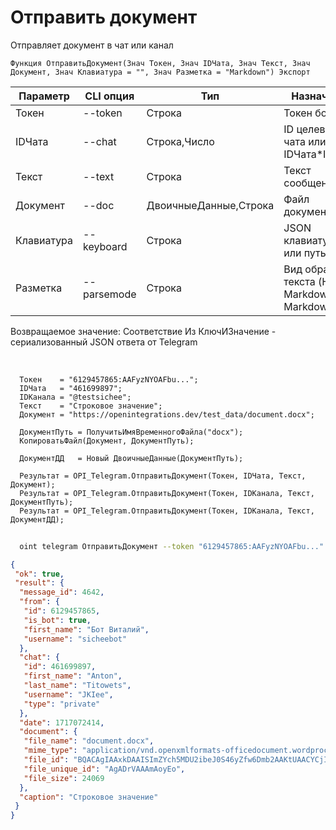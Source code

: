 ﻿---
sidebar_position: 5
---

# Отправить документ
 Отправляет документ в чат или канал



`Функция ОтправитьДокумент(Знач Токен, Знач IDЧата, Знач Текст, Знач Документ, Знач Клавиатура = "", Знач Разметка = "Markdown") Экспорт`

  | Параметр | CLI опция | Тип | Назначение |
  |-|-|-|-|
  | Токен | --token | Строка | Токен бота |
  | IDЧата | --chat | Строка,Число | ID целевого чата или IDЧата*IDТемы |
  | Текст | --text | Строка | Текст сообщения |
  | Документ | --doc | ДвоичныеДанные,Строка | Файл документа |
  | Клавиатура | --keyboard | Строка | JSON клавиатуры или путь к .json |
  | Разметка | --parsemode | Строка | Вид обработки текста (HTML, Markdown, MarkdownV2) |

  
  Возвращаемое значение:   Соответствие Из КлючИЗначение - сериализованный JSON ответа от Telegram

<br/>




```bsl title="Пример кода"
  Токен    = "6129457865:AAFyzNYOAFbu...";
  IDЧата   = "461699897";
  IDКанала = "@testsichee";
  Текст    = "Строковое значение";
  Документ = "https://openintegrations.dev/test_data/document.docx";
  
  ДокументПуть = ПолучитьИмяВременногоФайла("docx");
  КопироватьФайл(Документ, ДокументПуть);
  
  ДокументДД   = Новый ДвоичныеДанные(ДокументПуть);
  
  Результат = OPI_Telegram.ОтправитьДокумент(Токен, IDЧата, Текст, Документ);
  Результат = OPI_Telegram.ОтправитьДокумент(Токен, IDКанала, Текст, ДокументПуть);
  Результат = OPI_Telegram.ОтправитьДокумент(Токен, IDКанала, Текст, ДокументДД);
```
	


```sh title="Пример команды CLI"
    
  oint telegram ОтправитьДокумент --token "6129457865:AAFyzNYOAFbu..." --chat "461699897" --text "Строковое значение" --doc "https://openintegrations.dev/test_data/document.docx" --keyboard %keyboard% --parsemode %parsemode%

```

```json title="Результат"
{
 "ok": true,
 "result": {
  "message_id": 4642,
  "from": {
   "id": 6129457865,
   "is_bot": true,
   "first_name": "Бот Виталий",
   "username": "sicheebot"
  },
  "chat": {
   "id": 461699897,
   "first_name": "Anton",
   "last_name": "Titowets",
   "username": "JKIee",
   "type": "private"
  },
  "date": 1717072414,
  "document": {
   "file_name": "document.docx",
   "mime_type": "application/vnd.openxmlformats-officedocument.wordprocessingml.document",
   "file_id": "BQACAgIAAxkDAAISImZYch5MDU2ibeJ0S46yZfw6Dmb2AAKtUAACYCjISp3o6gzXeDCVNQQ",
   "file_unique_id": "AgADrVAAAmAoyEo",
   "file_size": 24069
  },
  "caption": "Строковое значение"
 }
}
```
